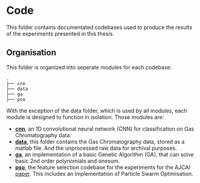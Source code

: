 # Code

This folder contains documentated codebases used to produce the results of the experiments presented in this thesis.

## Organisation

This folder is organized into seperate modules for each codebase:

```
.
├── cnn
├── data
├── ga
├── pso
```

With the exception of the data folder, which is used by all modules, each module is designed to function in isolation. Those modules are:

- [**cnn**](https://github.com/woodRock/fishy-business/tree/main/code/cnn), an 1D convolutional neural network (CNN) for classification on Gas Chromatography data.
- [**data**](https://github.com/woodRock/fishy-business/tree/main/code/data), this folder contains the Gas Chromatography data, stored as a matlab file. And the unprocessed raw data for archival purposes.
- [**ga**](https://github.com/woodRock/fishy-business/tree/main/code/ga), an implementation of a basic Genetic Algorithm (GA), that can solve basic 2nd order polynomials and onesum.
- [**pso**](https://github.com/woodRock/fishy-business/tree/main/code/pso), the feature selection codebase for the experiments for the AJCAI [paper](https://github.com/woodRock/fishy-business/tree/main/paper). This includes an implementation of Particle Swarm Optimisation.
